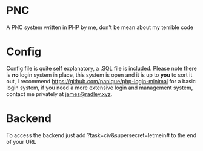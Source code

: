 # PNC
A PNC system written in PHP by me, don't be mean about my terrible code

# Config

Config file is quite self explanatory, a .SQL file is included. Please note there is **no** login system in place, this system is open and it is up to **you** to sort it out, I recommend https://github.com/panique/php-login-minimal for a basic login system, if you need a more extensive login and management system, contact me privately at james@radley.xyz.

# Backend
To access the backend just add ?task=civ&supersecret=letmein# to the end of your URL
